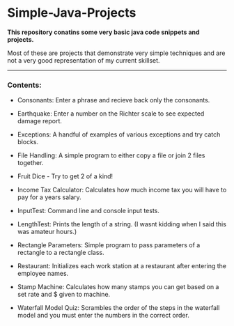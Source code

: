 # Simple-Java-Projects

**This repository conatins some very basic java code snippets and projects.**

Most of these are projects that demonstrate very simple techniques and are not a very good representation of my current skillset.

---
### Contents:

- Consonants: Enter a phrase and recieve back only the consonants.

- Earthquake: Enter a number on the Richter scale to see expected damage report.

- Exceptions: A handful of examples of various exceptions and try catch blocks.
  
- File Handling: A simple program to either copy a file or join 2 files together.

- Fruit Dice - Try to get 2 of a kind!

- Income Tax Calculator: Calculates how much income tax you will have to pay for a years salary.

- InputTest: Command line and console input tests. 

- LengthTest: Prints the length of a string. (I wasnt kidding when I said this was amateur hours.)

- Rectangle Parameters: Simple program to pass parameters of a rectangle to a rectangle class.

- Restaurant: Initializes each work station at a restaurant after entering the employee names.

- Stamp Machine: Calculates how many stamps you can get based on a set rate and $ given to machine.

- Waterfall Model Quiz: Scrambles the order of the steps in the waterfall model and you must enter the numbers in the correct order.
